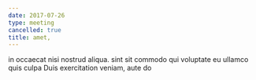 ```yaml
---
date: 2017-07-26
type: meeting
cancelled: true
title: amet,
---
```

in occaecat nisi nostrud aliqua. sint sit commodo qui voluptate eu ullamco quis culpa Duis exercitation veniam, aute do